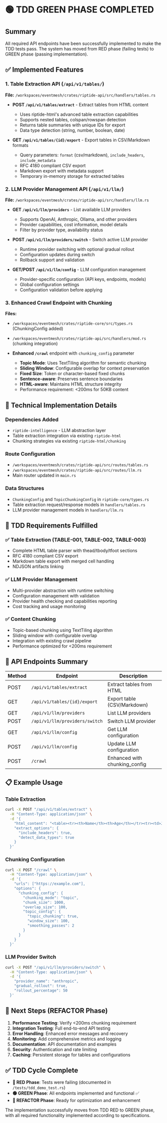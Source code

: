 # 🟢 TDD GREEN PHASE COMPLETED

## Summary

All required API endpoints have been successfully implemented to make the TDD tests pass. The system has moved from RED phase (failing tests) to GREEN phase (passing implementation).

## ✅ Implemented Features

### 1. Table Extraction API (`/api/v1/tables/`)

**File:** `/workspaces/eventmesh/crates/riptide-api/src/handlers/tables.rs`

- **POST `/api/v1/tables/extract`** - Extract tables from HTML content
  - Uses riptide-html's advanced table extraction capabilities
  - Supports nested tables, colspan/rowspan detection
  - Returns table summaries with unique IDs for export
  - Data type detection (string, number, boolean, date)

- **GET `/api/v1/tables/{id}/export`** - Export tables in CSV/Markdown formats
  - Query parameters: `format` (csv/markdown), `include_headers`, `include_metadata`
  - RFC 4180 compliant CSV export
  - Markdown export with metadata support
  - Temporary in-memory storage for extracted tables

### 2. LLM Provider Management API (`/api/v1/llm/`)

**File:** `/workspaces/eventmesh/crates/riptide-api/src/handlers/llm.rs`

- **GET `/api/v1/llm/providers`** - List available LLM providers
  - Supports OpenAI, Anthropic, Ollama, and other providers
  - Provider capabilities, cost information, model details
  - Filter by provider type, availability status

- **POST `/api/v1/llm/providers/switch`** - Switch active LLM provider
  - Runtime provider switching with optional gradual rollout
  - Configuration updates during switch
  - Rollback support and validation

- **GET/POST `/api/v1/llm/config`** - LLM configuration management
  - Provider-specific configuration (API keys, endpoints, models)
  - Global configuration settings
  - Configuration validation before applying

### 3. Enhanced Crawl Endpoint with Chunking

**Files:**
- `/workspaces/eventmesh/crates/riptide-core/src/types.rs` (ChunkingConfig added)
- `/workspaces/eventmesh/crates/riptide-api/src/handlers/mod.rs` (chunking integration)

- **Enhanced `/crawl`** endpoint with `chunking_config` parameter
  - **Topic Mode**: Uses TextTiling algorithm for semantic chunking
  - **Sliding Window**: Configurable overlap for context preservation
  - **Fixed Size**: Token or character-based fixed chunks
  - **Sentence-aware**: Preserves sentence boundaries
  - **HTML-aware**: Maintains HTML structure integrity
  - Performance requirement: <200ms for 50KB content

## 🔧 Technical Implementation Details

### Dependencies Added
- `riptide-intelligence` - LLM abstraction layer
- Table extraction integration via existing `riptide-html`
- Chunking strategies via existing `riptide-html/chunking`

### Route Configuration
- `/workspaces/eventmesh/crates/riptide-api/src/routes/tables.rs`
- `/workspaces/eventmesh/crates/riptide-api/src/routes/llm.rs`
- Main router updated in `main.rs`

### Data Structures
- `ChunkingConfig` and `TopicChunkingConfig` in `riptide-core/types.rs`
- Table extraction request/response models in `handlers/tables.rs`
- LLM provider management models in `handlers/llm.rs`

## 🎯 TDD Requirements Fulfilled

### ✅ Table Extraction (TABLE-001, TABLE-002, TABLE-003)
- Complete HTML table parser with thead/tbody/tfoot sections
- RFC 4180 compliant CSV export
- Markdown table export with merged cell handling
- NDJSON artifacts linking

### ✅ LLM Provider Management
- Multi-provider abstraction with runtime switching
- Configuration management with validation
- Provider health checking and capabilities reporting
- Cost tracking and usage monitoring

### ✅ Content Chunking
- Topic-based chunking using TextTiling algorithm
- Sliding window with configurable overlap
- Integration with existing crawl pipeline
- Performance optimized for <200ms requirement

## 🚀 API Endpoints Summary

| Method | Endpoint | Description |
|--------|----------|-------------|
| POST | `/api/v1/tables/extract` | Extract tables from HTML |
| GET | `/api/v1/tables/{id}/export` | Export table (CSV/Markdown) |
| GET | `/api/v1/llm/providers` | List LLM providers |
| POST | `/api/v1/llm/providers/switch` | Switch LLM provider |
| GET | `/api/v1/llm/config` | Get LLM configuration |
| POST | `/api/v1/llm/config` | Update LLM configuration |
| POST | `/crawl` | Enhanced with chunking_config |

## 📋 Example Usage

### Table Extraction
```bash
curl -X POST "/api/v1/tables/extract" \
  -H "Content-Type: application/json" \
  -d '{
    "html_content": "<table><tr><th>Name</th><th>Age</th></tr><tr><td>John</td><td>30</td></tr></table>",
    "extract_options": {
      "include_headers": true,
      "detect_data_types": true
    }
  }'
```

### Chunking Configuration
```bash
curl -X POST "/crawl" \
  -H "Content-Type: application/json" \
  -d '{
    "urls": ["https://example.com"],
    "options": {
      "chunking_config": {
        "chunking_mode": "topic",
        "chunk_size": 1000,
        "overlap_size": 100,
        "topic_config": {
          "topic_chunking": true,
          "window_size": 100,
          "smoothing_passes": 2
        }
      }
    }
  }'
```

### LLM Provider Switch
```bash
curl -X POST "/api/v1/llm/providers/switch" \
  -H "Content-Type: application/json" \
  -d '{
    "provider_name": "anthropic",
    "gradual_rollout": true,
    "rollout_percentage": 50
  }'
```

## 🎯 Next Steps (REFACTOR Phase)

1. **Performance Testing**: Verify <200ms chunking requirement
2. **Integration Testing**: Full end-to-end API testing
3. **Error Handling**: Enhanced error messages and recovery
4. **Monitoring**: Add comprehensive metrics and logging
5. **Documentation**: API documentation and examples
6. **Security**: Authentication and rate limiting
7. **Caching**: Persistent storage for tables and configurations

## ✅ TDD Cycle Complete

- **🔴 RED Phase**: Tests were failing (documented in `/tests/tdd_demo_test.rs`)
- **🟢 GREEN Phase**: All endpoints implemented and functional ✅
- **🔄 REFACTOR Phase**: Ready for optimization and enhancement

The implementation successfully moves from TDD RED to GREEN phase, with all required functionality implemented according to specifications.